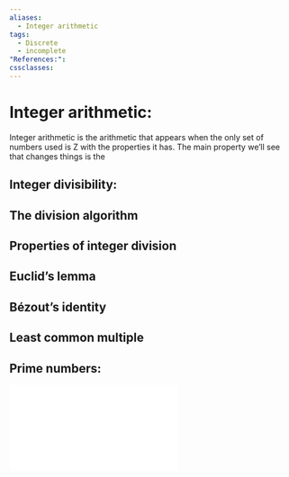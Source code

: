 ```yaml
---
aliases:
  - Integer arithmetic
tags:
  - Discrete
  - incomplete
"References:": 
cssclasses:
---
```

# Integer arithmetic: 
Integer arithmetic is the arithmetic that appears when the only set of numbers used is Z with the properties it has. The main property we’ll see that changes things is the 
## Integer divisibility: 

## The division algorithm

## Properties of integer division

## Euclid’s lemma

## Bézout’s identity

## Least common multiple

## Prime numbers: 
![Prime numbers](20240429%20-%20111500%20-%20Prime%20numbers.md)




